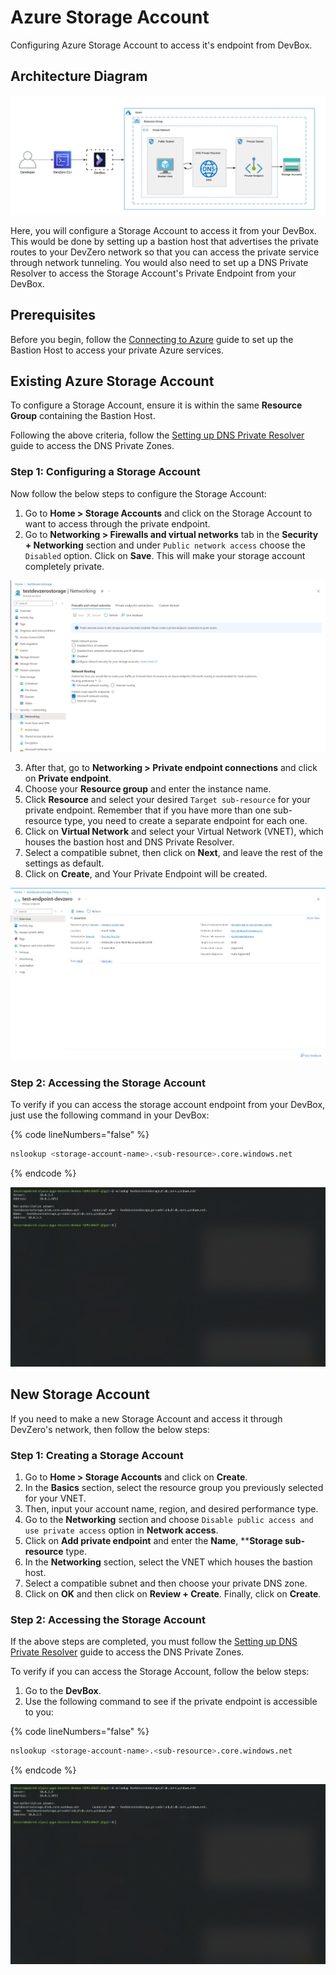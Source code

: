 # Azure Storage Account

Configuring Azure Storage Account to access it's endpoint from DevBox.

## Architecture Diagram

![Azure Storage Account Architecture](../../../.gitbook/assets/azure-storage-account-architecture.png)

Here, you will configure a Storage Account to access it from your DevBox. This would be done by setting up a bastion host that advertises the private routes to your DevZero network so that you can access the private service through network tunneling. You would also need to set up a DNS Private Resolver to access the Storage Account's Private Endpoint from your DevBox.

## Prerequisites

Before you begin, follow the [Connecting to Azure](../../existing-network/connecting-to-azure.md) guide to set up the Bastion Host to access your private Azure services.

## Existing Azure Storage Account

To configure a Storage Account, ensure it is within the same **Resource Group** containing the Bastion Host.

Following the above criteria, follow the [Setting up DNS Private Resolver](./setting-up-dns-private-resolver.md) guide to access the DNS Private Zones.

### Step 1: Configuring a Storage Account

Now follow the below steps to configure the Storage Account:

1. Go to **Home > Storage Accounts** and click on the Storage Account to want to access through the private endpoint.
2. Go to **Networking > Firewalls and virtual networks** tab in the **Security + Networking** section and under `Public network access` choose the `Disabled` option. Click on **Save**. This will make your storage account completely private.

![Azure Storage Account access](../../../.gitbook/assets/azure-storage-account-networking.png)

3. After that, go to **Networking > Private endpoint connections** and click on **Private endpoint**.
4. Choose your **Resource group** and enter the instance name.
5. Click **Resource** and select your desired `Target sub-resource` for your private endpoint. Remember that if you have more than one sub-resource type, you need to create a separate endpoint for each one.
6. Click on **Virtual Network** and select your Virtual Network (VNET), which houses the bastion host and DNS Private Resolver.
7. Select a compatible subnet, then click on **Next**, and leave the rest of the settings as default.
8. Click on **Create**, and Your Private Endpoint will be created.

![Azure Storage Account Endpoint](../../../.gitbook/assets/azure-storage-account-endpoint.png)

### Step 2: Accessing the Storage Account

To verify if you can access the storage account endpoint from your DevBox, just use the following command in your DevBox:

{% code lineNumbers="false" %}
```bash
nslookup <storage-account-name>.<sub-resource>.core.windows.net
```
{% endcode %}

![Azure Storage Account access](../../../.gitbook/assets/azure-storage-account-access.png)

## New Storage Account

If you need to make a new Storage Account and access it through DevZero's network, then follow the below steps:

### Step 1: Creating a Storage Account

1. Go to **Home > Storage Accounts** and click on **Create**.
2. In the **Basics** section, select the resource group you previously selected for your VNET.
3. Then, input your account name, region, and desired performance type.
4. Go to the **Networking** section and choose `Disable public access and use private access` option in **Network access**.
5. Click on **Add private endpoint** and enter the **Name**, ****Storage sub-resource** type.
6. In the **Networking** section, select the VNET which houses the bastion host.
7. Select a compatible subnet and then choose your private DNS zone.
8. Click on **OK** and then click on **Review + Create**. Finally, click on **Create**.

### Step 2: Accessing the Storage Account

If the above steps are completed, you must follow the [Setting up DNS Private Resolver](./setting-up-dns-private-resolver.md) guide to access the DNS Private Zones.

To verify if you can access the Storage Account, follow the below steps:

1. Go to the **DevBox**.
2. Use the following command to see if the private endpoint is accessible to you:

{% code lineNumbers="false" %}
```bash
nslookup <storage-account-name>.<sub-resource>.core.windows.net
```
{% endcode %}

![Azure Storage Account access](../../../.gitbook/assets/azure-storage-account-access.png)
